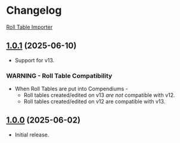 # Changelog

[Roll Table Importer](https://foundryvtt.com/packages/roll-table-importer)

## [1.0.1](https://github.com/jendave/roll-table-importer) (2025-06-10)

* Support for v13.

### WARNING - Roll Table Compatibility

* When Roll Tables are put into Compendiums -
  * Roll tables created/edited on v13 *are not* compatible with v12.
  * Roll tables created/edited on v12 are compatible with v13.

## [1.0.0](https://github.com/jendave/roll-table-importer) (2025-06-02)

* Initial release.
